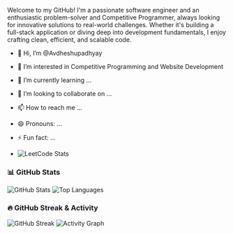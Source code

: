 Welcome to my GitHub! I'm a passionate software engineer and an enthusiastic problem-solver and Competitive Programmer, always looking for innovative solutions to real-world challenges. Whether it's building a full-stack application or diving deep into development fundamentals, I enjoy crafting clean, efficient, and scalable code.

- 👋 Hi, I’m @Avdheshupadhyay
- 👀 I’m interested in Competitive Programming and Website Development
- 🌱 I’m currently learning ...
- 💞️ I’m looking to collaborate on ...
- 📫 How to reach me ...
- 😄 Pronouns: ...
- ⚡ Fun fact: ...

- ![LeetCode Stats](https://leetcard.jacoblin.cool/itz_Avdhesh?theme=light&font=Karma&ext=activity)

### 📊 GitHub Stats
![GitHub Stats](https://github-readme-stats.vercel.app/api?username=Avdheshupadhyay&show_icons=true&theme=radical)
![Top Languages](https://github-readme-stats.vercel.app/api/top-langs/?username=Avdheshupadhyay&layout=compact&theme=radical)
### 🔥 GitHub Streak & Activity
![GitHub Streak](https://streak-stats.demolab.com?user=Avdheshupadhyay&theme=radical)
![Activity Graph](https://github-readme-activity-graph.vercel.app/graph?username=Avdheshupadhyay&theme=react-dark)





<!---
Avdheshupadhyay/Avdheshupadhyay is a ✨ special ✨ repository because its `README.md` (this file) appears on your GitHub profile.
You can click the Preview link to take a look at your changes.
--->
